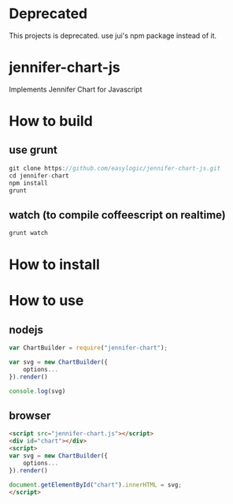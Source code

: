 # Deprecated 

This projects is deprecated. use jui's npm package instead of it.


jennifer-chart-js
=================

Implements Jennifer Chart for Javascript

How to build
=============

## use grunt
```javascript
git clone https://github.com/easylogic/jennifer-chart-js.git
cd jennifer-chart
npm install
grunt
```

## watch (to compile coffeescript on realtime)
```javascript
grunt watch
```

How to install
==============

How to use
==========

## nodejs
```javascript
var ChartBuilder = require("jennifer-chart");

var svg = new ChartBuilder({
    options...
}).render()

console.log(svg)

```

## browser
```html
<script src="jennifer-chart.js"></script>
<div id="chart"></div>
<script>
var svg = new ChartBuilder({
    options...
}).render()

document.getElementById("chart").innerHTML = svg;
</script>

```
